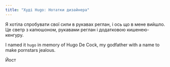 ```yaml
---
title: "Худі Hugo: Нотатки дизайнера"
---
```


Я хотіла спробувати свої сили в рукавах реглан, і ось що в мене вийшло. Це светр з капюшоном, рукавами реглан і додатковою кишенею-кенгуру.

I named it `hugo` in memory of Hugo De Cock, my godfather with a name to make pornstars jealous.

Йост
